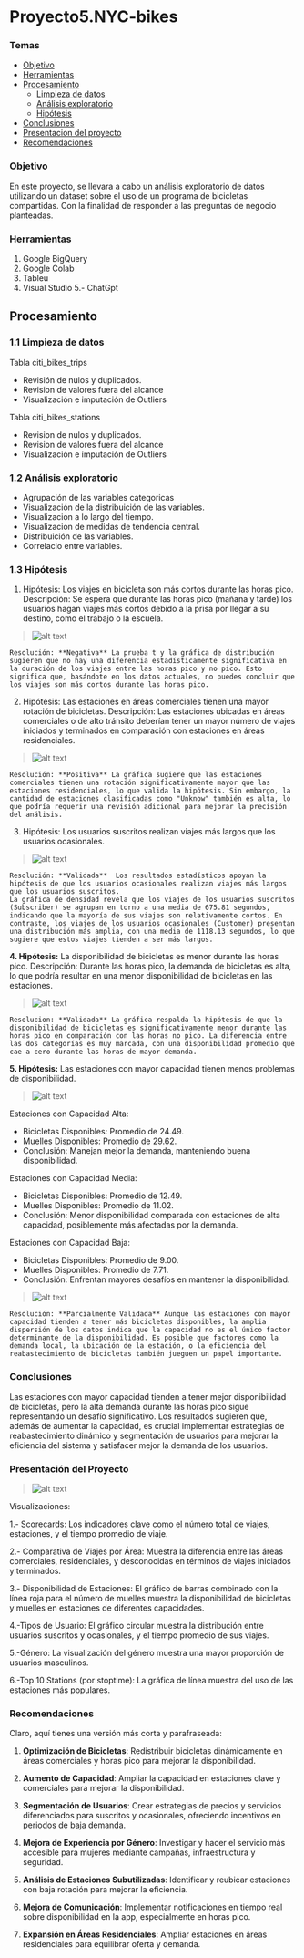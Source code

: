 # Proyecto5.NYC-bikes

### Temas

- [Objetivo](#objetivo)
- [Herramientas](#herramientas)
- [Procesamiento](#procesamiento)
  - [Limpieza de datos ](#limpieza_de_datos)
  - [Análisis exploratorio](#análisis_exploratorio)
  - [Hipótesis](#hipótesis)
- [Conclusiones](#Conclusiones)
- [Presentacion del proyecto](#presentación_del_proyecto)
- [Recomendaciones](#Recomendaciones)


### Objetivo

En este proyecto, se llevara a cabo un análisis exploratorio de datos utilizando un dataset sobre el uso de un programa de bicicletas compartidas. Con la finalidad de responder a las preguntas de negocio planteadas.

### **Herramientas**
  1. Google BigQuery
  2. Google Colab
  3. Tableu
  4. Visual Studio
  5.- ChatGpt

## **Procesamiento**

### 1.1 Limpieza de datos 

Tabla citi_bikes_trips

* Revisión de nulos y duplicados.
* Revision de valores fuera del alcance 
* Visualización e imputación de Outliers

Tabla citi_bikes_stations

* Revision de nulos y duplicados.
* Revision de valores fuera del alcance 
* Visualización e imputación de Outliers


### 1.2 Análisis exploratorio

  * Agrupación de las variables categoricas
  * Visualización de la distribuición de las variables.
  * Visualizacion a lo largo del tiempo.
  * Visualizacion de medidas de tendencia central.
  * Distribuición de las variables.
  * Correlacio entre variables.
  
### 1.3 Hipótesis

1. Hipótesis: Los viajes en bicicleta son más cortos durante las horas pico.
Descripción: Se espera que durante las horas pico (mañana y tarde) los usuarios hagan viajes más cortos debido a la prisa por llegar a su destino, como el trabajo o la escuela.

>
>![alt text](image-5.png)

    Resolución: **Negativa** La prueba t y la gráfica de distribución sugieren que no hay una diferencia estadísticamente significativa en la duración de los viajes entre las horas pico y no pico. Esto significa que, basándote en los datos actuales, no puedes concluir que los viajes son más cortos durante las horas pico.

2. Hipótesis: Las estaciones en áreas comerciales tienen una mayor rotación de bicicletas.
Descripción: Las estaciones ubicadas en áreas comerciales o de alto tránsito deberían tener un mayor número de viajes iniciados y terminados en comparación con estaciones en áreas residenciales.

>
>![alt text](image-6.png)

    Resolución: **Positiva** La gráfica sugiere que las estaciones comerciales tienen una rotación significativamente mayor que las estaciones residenciales, lo que valida la hipótesis. Sin embargo, la cantidad de estaciones clasificadas como "Unknow" también es alta, lo que podría requerir una revisión adicional para mejorar la precisión del análisis.

3. Hipótesis: Los usuarios suscritos realizan viajes más largos que los usuarios ocasionales.

>
>![alt text](image-7.png)

    Resolución: **Validada**  Los resultados estadísticos apoyan la hipótesis de que los usuarios ocasionales realizan viajes más largos que los usuarios suscritos.
    La gráfica de densidad revela que los viajes de los usuarios suscritos (Subscriber) se agrupan en torno a una media de 675.81 segundos, indicando que la mayoría de sus viajes son relativamente cortos. En contraste, los viajes de los usuarios ocasionales (Customer) presentan una distribución más amplia, con una media de 1118.13 segundos, lo que sugiere que estos viajes tienden a ser más largos.

**4. Hipótesis:** La disponibilidad de bicicletas es menor durante las horas pico.
Descripción: Durante las horas pico, la demanda de bicicletas es alta, lo que podría resultar en una menor disponibilidad de bicicletas en las estaciones.

>
>![alt text](image-8.png)

    Resolucion: **Validada** La gráfica respalda la hipótesis de que la disponibilidad de bicicletas es significativamente menor durante las horas pico en comparación con las horas no pico. La diferencia entre las dos categorías es muy marcada, con una disponibilidad promedio que cae a cero durante las horas de mayor demanda.

**5. Hipótesis:** Las estaciones con mayor capacidad tienen menos problemas de disponibilidad.

>
> ![alt text](image-9.png)

Estaciones con Capacidad Alta:
* Bicicletas Disponibles: Promedio de 24.49.
* Muelles Disponibles: Promedio de 29.62.
* Conclusión: Manejan mejor la demanda, manteniendo buena disponibilidad.

Estaciones con Capacidad Media:
* Bicicletas Disponibles: Promedio de 12.49.
* Muelles Disponibles: Promedio de 11.02.
* Conclusión: Menor disponibilidad comparada con estaciones de alta capacidad, posiblemente más afectadas por la demanda.

Estaciones con Capacidad Baja:
* Bicicletas Disponibles: Promedio de 9.00.
* Muelles Disponibles: Promedio de 7.71.
* Conclusión: Enfrentan mayores desafíos en mantener la disponibilidad.


>
>![alt text](image-10.png)

    Resolución: **Parcialmente Validada** Aunque las estaciones con mayor capacidad tienden a tener más bicicletas disponibles, la amplia dispersión de los datos indica que la capacidad no es el único factor determinante de la disponibilidad. Es posible que factores como la demanda local, la ubicación de la estación, o la eficiencia del reabastecimiento de bicicletas también jueguen un papel importante.

### **Conclusiones**
Las estaciones con mayor capacidad tienden a tener mejor disponibilidad de bicicletas, pero la alta demanda durante las horas pico sigue representando un desafío significativo. Los resultados sugieren que, además de aumentar la capacidad, es crucial implementar estrategias de reabastecimiento dinámico y segmentación de usuarios para mejorar la eficiencia del sistema y satisfacer mejor la demanda de los usuarios.

### Presentación del Proyecto 

>
>![alt text](image-11.png)

Visualizaciones:

1.- Scorecards: Los indicadores clave como el número total de viajes, estaciones, y el tiempo promedio de viaje.

2.- Comparativa de Viajes por Área: Muestra la diferencia entre las áreas comerciales, residenciales, y desconocidas en términos de viajes iniciados y terminados.

3.- Disponibilidad de Estaciones: El gráfico de barras combinado con la línea roja para el número de muelles muestra la disponibilidad de bicicletas y muelles en estaciones de diferentes capacidades.

4.-Tipos de Usuario: El gráfico circular muestra la distribución entre usuarios suscritos y ocasionales, y el tiempo promedio de sus viajes.

5.-Género: La visualización del género muestra una mayor proporción de usuarios masculinos.

6.-Top 10 Stations (por stoptime): La gráfica de línea muestra del uso de las estaciones más populares.

### **Recomendaciones**

Claro, aquí tienes una versión más corta y parafraseada:

1. **Optimización de Bicicletas**: Redistribuir bicicletas dinámicamente en áreas comerciales y horas pico para mejorar la disponibilidad.
   

2. **Aumento de Capacidad**: Ampliar la capacidad en estaciones clave y comerciales para mejorar la disponibilidad.
  

3. **Segmentación de Usuarios**: Crear estrategias de precios y servicios diferenciados para suscritos y ocasionales, ofreciendo incentivos en periodos de baja demanda.

4. **Mejora de Experiencia por Género**: Investigar y hacer el servicio más accesible para mujeres mediante campañas, infraestructura y seguridad.


5. **Análisis de Estaciones Subutilizadas**: Identificar y reubicar estaciones con baja rotación para mejorar la eficiencia.


6. **Mejora de Comunicación**: Implementar notificaciones en tiempo real sobre disponibilidad en la app, especialmente en horas pico.
 

7. **Expansión en Áreas Residenciales**:  Ampliar estaciones en áreas residenciales para equilibrar oferta y demanda.


